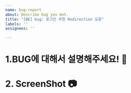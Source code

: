 ```yaml
---
name: bug-report
about: Describe bug you met.
title: "[BE] bug: 로그인 무한 Redirection 오류"
labels: ''
assignees: ''

---
```


# 1.BUG에 대해서 설명해주세요! 🐛 



# 2. ScreenShot 📷